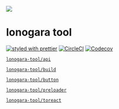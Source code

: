 ![](https://github.com/kthjm/ikc-lonogara/blob/master/src/single/rogo/opengraph.yellow.svg)

# lonogara tool

[![styled with prettier](https://img.shields.io/badge/styled_with-prettier-ff69b4.svg?style=flat-square)](https://github.com/prettier/prettier)
[![CircleCI](https://img.shields.io/circleci/project/github/kthjm/lonogara-tool.svg?style=flat-square)](https://circleci.com/gh/kthjm/lonogara-tool)
[![Codecov](https://img.shields.io/codecov/c/github/kthjm/lonogara-tool.svg?style=flat-square)](https://codecov.io/gh/kthjm/lonogara-tool)

[`lonogara-tool/api`](https://github.com/kthjm/lonogara-tool/tree/master/api)

[`lonogara-tool/build`](https://github.com/kthjm/lonogara-tool/tree/master/build)

[`lonogara-tool/button`](https://github.com/kthjm/lonogara-tool/tree/master/button)

[`lonogara-tool/preloader`](https://github.com/kthjm/lonogara-tool/tree/master/preloader)

[`lonogara-tool/toreact`](https://github.com/kthjm/lonogara-tool/tree/master/toreact)

<!-- ## Installation
```shell
```
## Usage
```js
```
## API
## License
MIT (http://opensource.org/licenses/MIT) -->
